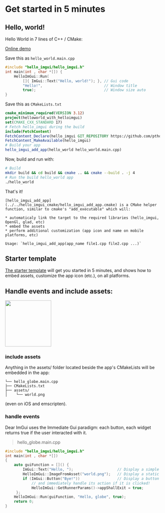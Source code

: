 # Get started in 5 minutes

## Hello, world!

Hello World in 7 lines of C++ / CMake:

[Online demo](https://traineq.org/HelloImGui/bin/hello_world.html)

Save this as `hello_world.main.cpp`
```cpp
#include "hello_imgui/hello_imgui.h"
int main(int , char *[]) {
    HelloImGui::Run(
        []{ ImGui::Text("Hello, world!"); }, // Gui code
        "Hello!",                            // Window title
        true);                               // Window size auto
}
```

Save this as `CMakeLists.txt`
```cmake
cmake_minimum_required(VERSION 3.12)
project(helloworld_with_helloimgui)
set(CMAKE_CXX_STANDARD 17)
# Fetch hello_imgui during the build
include(FetchContent)
FetchContent_Declare(hello_imgui GIT_REPOSITORY https://github.com/pthom/hello_imgui.git GIT_TAG master)
FetchContent_MakeAvailable(hello_imgui)
# Build your app
hello_imgui_add_app(hello_world hello_world.main.cpp)
```

Now, build and run with:

```bash
# Build
mkdir build && cd build && cmake .. && cmake --build . -j 4
# Run the build hello_world app
./hello_world
```
That's it!

```{note}
[hello_imgui_add_app](../../hello_imgui_cmake/hello_imgui_add_app.cmake) is a CMake helper function, similar to cmake's "add_executable" which will:

* automaticaly link the target to the required libraries (hello_imgui, OpenGl, glad, etc)
* embed the assets
* perform additional customization (app icon and name on mobile platforms, etc)

Usage: `hello_imgui_add_app(app_name file1.cpp file2.cpp ...)`
```

## Starter template
[The starter template](https://github.com/pthom/hello_imgui_template) will get you started in 5 minutes, and shows how to embed assets, customize the app icon (etc.), on all platforms.


## Handle events and include assets:

<img src="../images/hello_globe.jpg" width="150">

### include assets
Anything in the assets/ folder located beside the app's CMakeLists will be embedded in the app:
```
└── hello_globe.main.cpp
├── CMakeLists.txt
├── assets/
│    └── world.png
```
(even on iOS and emscripten).

### handle events
Dear ImGui uses the Immediate Gui paradigm: each button, each widget returns true if the user interacted with it.

> hello_globe.main.cpp
```cpp
#include "hello_imgui/hello_imgui.h"
int main(int , char *[])
{
    auto guiFunction = []() {
        ImGui::Text("Hello, ");                    // Display a simple label
        HelloImGui::ImageFromAsset("world.png");   // Display a static image
        if (ImGui::Button("Bye!"))                 // Display a button
            // and immediately handle its action if it is clicked!
            HelloImGui::GetRunnerParams()->appShallExit = true;
     };
    HelloImGui::Run(guiFunction, "Hello, globe", true);
    return 0;
}
```

